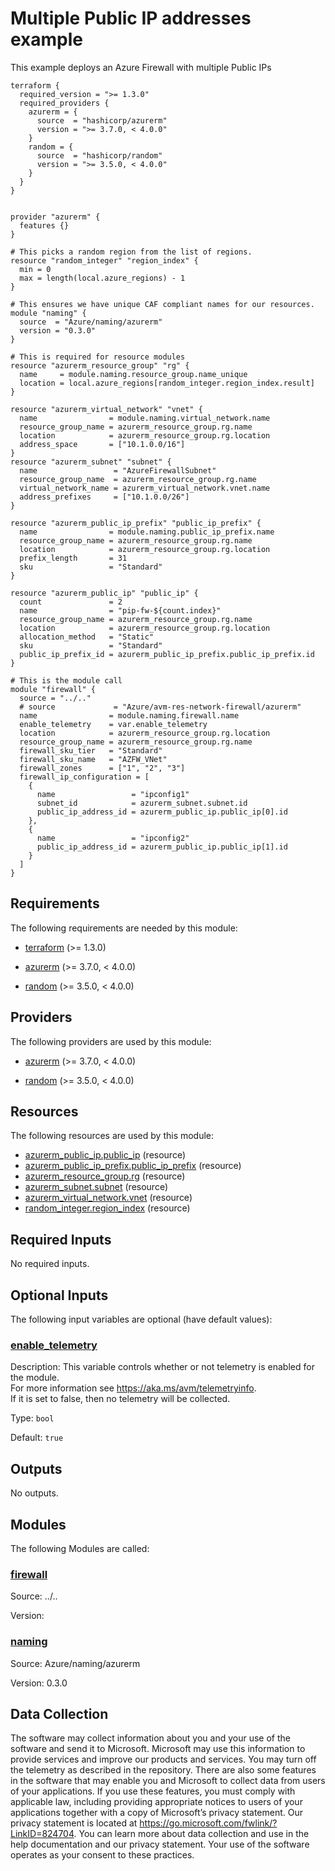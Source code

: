 <!-- BEGIN_TF_DOCS -->
# Multiple Public IP addresses example

This example deploys an Azure Firewall with multiple Public IPs

```hcl
terraform {
  required_version = ">= 1.3.0"
  required_providers {
    azurerm = {
      source  = "hashicorp/azurerm"
      version = ">= 3.7.0, < 4.0.0"
    }
    random = {
      source  = "hashicorp/random"
      version = ">= 3.5.0, < 4.0.0"
    }
  }
}


provider "azurerm" {
  features {}
}

# This picks a random region from the list of regions.
resource "random_integer" "region_index" {
  min = 0
  max = length(local.azure_regions) - 1
}

# This ensures we have unique CAF compliant names for our resources.
module "naming" {
  source  = "Azure/naming/azurerm"
  version = "0.3.0"
}

# This is required for resource modules
resource "azurerm_resource_group" "rg" {
  name     = module.naming.resource_group.name_unique
  location = local.azure_regions[random_integer.region_index.result]
}

resource "azurerm_virtual_network" "vnet" {
  name                = module.naming.virtual_network.name
  resource_group_name = azurerm_resource_group.rg.name
  location            = azurerm_resource_group.rg.location
  address_space       = ["10.1.0.0/16"]
}
resource "azurerm_subnet" "subnet" {
  name                 = "AzureFirewallSubnet"
  resource_group_name  = azurerm_resource_group.rg.name
  virtual_network_name = azurerm_virtual_network.vnet.name
  address_prefixes     = ["10.1.0.0/26"]
}

resource "azurerm_public_ip_prefix" "public_ip_prefix" {
  name                = module.naming.public_ip_prefix.name
  resource_group_name = azurerm_resource_group.rg.name
  location            = azurerm_resource_group.rg.location
  prefix_length       = 31
  sku                 = "Standard"
}

resource "azurerm_public_ip" "public_ip" {
  count               = 2
  name                = "pip-fw-${count.index}"
  resource_group_name = azurerm_resource_group.rg.name
  location            = azurerm_resource_group.rg.location
  allocation_method   = "Static"
  sku                 = "Standard"
  public_ip_prefix_id = azurerm_public_ip_prefix.public_ip_prefix.id
}

# This is the module call
module "firewall" {
  source = "../.."
  # source             = "Azure/avm-res-network-firewall/azurerm"
  name                = module.naming.firewall.name
  enable_telemetry    = var.enable_telemetry
  location            = azurerm_resource_group.rg.location
  resource_group_name = azurerm_resource_group.rg.name
  firewall_sku_tier   = "Standard"
  firewall_sku_name   = "AZFW_VNet"
  firewall_zones      = ["1", "2", "3"]
  firewall_ip_configuration = [
    {
      name                 = "ipconfig1"
      subnet_id            = azurerm_subnet.subnet.id
      public_ip_address_id = azurerm_public_ip.public_ip[0].id
    },
    {
      name                 = "ipconfig2"
      public_ip_address_id = azurerm_public_ip.public_ip[1].id
    }
  ]
}
```

<!-- markdownlint-disable MD033 -->
## Requirements

The following requirements are needed by this module:

- <a name="requirement_terraform"></a> [terraform](#requirement\_terraform) (>= 1.3.0)

- <a name="requirement_azurerm"></a> [azurerm](#requirement\_azurerm) (>= 3.7.0, < 4.0.0)

- <a name="requirement_random"></a> [random](#requirement\_random) (>= 3.5.0, < 4.0.0)

## Providers

The following providers are used by this module:

- <a name="provider_azurerm"></a> [azurerm](#provider\_azurerm) (>= 3.7.0, < 4.0.0)

- <a name="provider_random"></a> [random](#provider\_random) (>= 3.5.0, < 4.0.0)

## Resources

The following resources are used by this module:

- [azurerm_public_ip.public_ip](https://registry.terraform.io/providers/hashicorp/azurerm/latest/docs/resources/public_ip) (resource)
- [azurerm_public_ip_prefix.public_ip_prefix](https://registry.terraform.io/providers/hashicorp/azurerm/latest/docs/resources/public_ip_prefix) (resource)
- [azurerm_resource_group.rg](https://registry.terraform.io/providers/hashicorp/azurerm/latest/docs/resources/resource_group) (resource)
- [azurerm_subnet.subnet](https://registry.terraform.io/providers/hashicorp/azurerm/latest/docs/resources/subnet) (resource)
- [azurerm_virtual_network.vnet](https://registry.terraform.io/providers/hashicorp/azurerm/latest/docs/resources/virtual_network) (resource)
- [random_integer.region_index](https://registry.terraform.io/providers/hashicorp/random/latest/docs/resources/integer) (resource)

<!-- markdownlint-disable MD013 -->
## Required Inputs

No required inputs.

## Optional Inputs

The following input variables are optional (have default values):

### <a name="input_enable_telemetry"></a> [enable\_telemetry](#input\_enable\_telemetry)

Description: This variable controls whether or not telemetry is enabled for the module.  
For more information see https://aka.ms/avm/telemetryinfo.  
If it is set to false, then no telemetry will be collected.

Type: `bool`

Default: `true`

## Outputs

No outputs.

## Modules

The following Modules are called:

### <a name="module_firewall"></a> [firewall](#module\_firewall)

Source: ../..

Version:

### <a name="module_naming"></a> [naming](#module\_naming)

Source: Azure/naming/azurerm

Version: 0.3.0

<!-- markdownlint-disable-next-line MD041 -->
## Data Collection

The software may collect information about you and your use of the software and send it to Microsoft. Microsoft may use this information to provide services and improve our products and services. You may turn off the telemetry as described in the repository. There are also some features in the software that may enable you and Microsoft to collect data from users of your applications. If you use these features, you must comply with applicable law, including providing appropriate notices to users of your applications together with a copy of Microsoft’s privacy statement. Our privacy statement is located at <https://go.microsoft.com/fwlink/?LinkID=824704>. You can learn more about data collection and use in the help documentation and our privacy statement. Your use of the software operates as your consent to these practices.
<!-- END_TF_DOCS -->